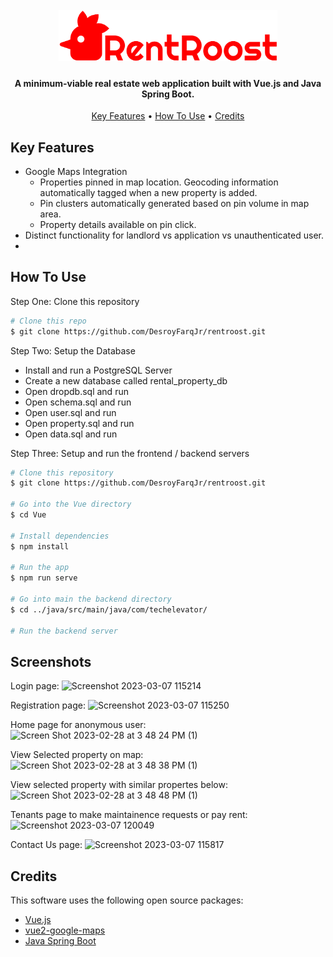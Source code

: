 
<h1 align="center">
  <br>
  <a href="https://github.com/DesroyFarqJr/rentroost"><img src="https://raw.githubusercontent.com/Thomas-Fitz/RentRoost/main/vue/public/images/logo.png" alt="RentRoost" width="350"></a>
</h1>

<h4 align="center">A minimum-viable real estate web application built with Vue.js and Java Spring Boot.</h4>

<p align="center">
  <a href="#key-features">Key Features</a> •
  <a href="#how-to-use">How To Use</a> •
  <a href="#credits">Credits</a>
</p>

## Key Features
* Google Maps Integration
  - Properties pinned in map location. Geocoding information automatically tagged when a new property is added.
  - Pin clusters automatically generated based on pin volume in map area.
  - Property details available on pin click.
* Distinct functionality for landlord vs application vs unauthenticated user.
* 

## How To Use

Step One: Clone this repository

```bash
# Clone this repo
$ git clone https://github.com/DesroyFarqJr/rentroost.git
```

Step Two: Setup the Database
* Install and run a PostgreSQL Server
* Create a new database called rental_property_db
* Open dropdb.sql and run
* Open schema.sql and run
* Open user.sql and run
* Open property.sql and run
* Open data.sql and run

Step Three: Setup and run the frontend / backend servers

```bash
# Clone this repository
$ git clone https://github.com/DesroyFarqJr/rentroost.git

# Go into the Vue directory
$ cd Vue

# Install dependencies
$ npm install

# Run the app
$ npm run serve

# Go into main the backend directory
$ cd ../java/src/main/java/com/techelevator/

# Run the backend server
```

## Screenshots


Login page:
![Screenshot 2023-03-07 115214](https://user-images.githubusercontent.com/110345269/223492693-10346461-66fe-4707-a0c9-d1630cc3bb39.png)

Registration page: 
![Screenshot 2023-03-07 115250](https://user-images.githubusercontent.com/110345269/223492728-279073ca-1cc9-4a0a-9672-7e017d65dbe0.png)

Home page for anonymous user: 
![Screen Shot 2023-02-28 at 3 48 24 PM (1)](https://user-images.githubusercontent.com/110345269/223490548-7c1cb80b-a6d8-4f5d-aa49-39dc60c9b058.png)

View Selected property on map:
![Screen Shot 2023-02-28 at 3 48 38 PM (1)](https://user-images.githubusercontent.com/110345269/223490541-bed8263d-0e3d-41c1-b927-ab06d1b2b84f.png)

View selected property with similar propertes below:
![Screen Shot 2023-02-28 at 3 48 48 PM (1)](https://user-images.githubusercontent.com/110345269/223490537-87c5948f-067f-48fd-b6f2-8aaf27eb28d2.png)

Tenants page to make maintainence requests or pay rent:
![Screenshot 2023-03-07 120049](https://user-images.githubusercontent.com/110345269/223494816-c06688c0-cf26-435c-97e0-c888f1d52f33.png)

Contact Us page:
![Screenshot 2023-03-07 115817](https://user-images.githubusercontent.com/110345269/223495076-d38b96bc-7bd1-46c7-8fd9-db2fe91a3d22.png)


## Credits
This software uses the following open source packages:

- [Vue.js](https://vuejs.org/)
- [vue2-google-maps](https://github.com/xkjyeah/vue-google-maps)
- [Java Spring Boot](https://spring.io/)
